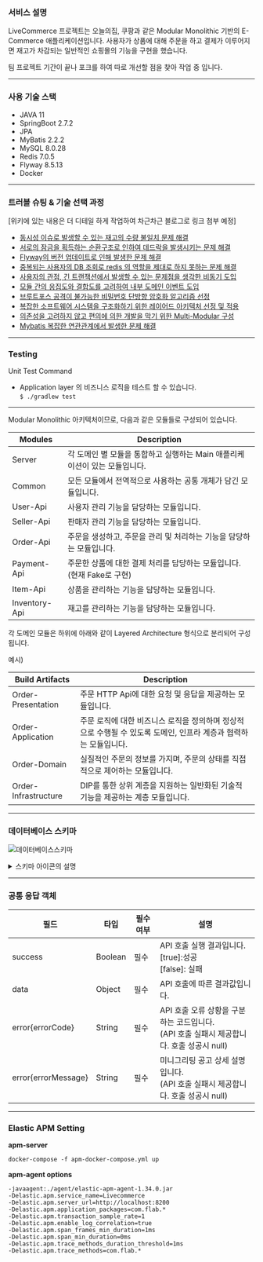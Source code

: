 ### 서비스 설명


LiveCommerce 프로젝트는 오늘의집, 쿠팡과 같은 Modular Monolithic 기반의 E-Commerce 애플리케이션입니다.
사용자가 상품에 대해 주문을 하고 결제가 이루어지면 재고가 차감되는 일반적인 쇼핑몰의 기능을 구현을 했습니다.

팀 프로젝트 기간이 끝나 포크를 하여 따로 개선할 점을 찾아 작업 중 입니다.

---
### 사용 기술 스택


- JAVA 11
- SpringBoot 2.7.2
- JPA
- MyBatis 2.2.2
- MySQL 8.0.28
- Redis 7.0.5
- Flyway 8.5.13
- Docker

---
### 트러블 슈팅 & 기술 선택 과정

[위키에 있는 내용은 더 디테일 하게 작업하여 차근차근 블로그로 링크 첨부 예정]

- [동시성 이슈로 발생할 수 있는 재고의 수량 불일치 문제 해결](https://github.com/dding94/LiveCommerce/wiki/%ED%8A%B8%EB%9F%AC%EB%B8%94-%EC%8A%88%ED%8C%85-&-%EA%B8%B0%EC%88%A0-%EC%84%A0%ED%83%9D-%EA%B3%BC%EC%A0%95#%EB%8F%99%EC%8B%9C%EC%84%B1-%EC%9D%B4%EC%8A%88%EB%A1%9C-%EB%B0%9C%EC%83%9D%ED%95%A0-%EC%88%98-%EC%9E%88%EB%8A%94-%EC%9E%AC%EA%B3%A0%EC%9D%98-%EC%88%98%EB%9F%89-%EB%B6%88%EC%9D%BC%EC%B9%98-%EB%AC%B8%EC%A0%9C-%ED%95%B4%EA%B2%B0)
- [서로의 잠금을 획득하는 순환구조로 인하여 데드락을 발생시키는 문제 해결](https://github.com/dding94/LiveCommerce/wiki/%ED%8A%B8%EB%9F%AC%EB%B8%94-%EC%8A%88%ED%8C%85-&-%EA%B8%B0%EC%88%A0-%EC%84%A0%ED%83%9D-%EA%B3%BC%EC%A0%95#%EC%84%9C%EB%A1%9C%EC%9D%98-%EC%9E%A0%EA%B8%88%EC%9D%84-%ED%9A%8D%EB%93%9D%ED%95%98%EB%8A%94-%EC%88%9C%ED%99%98%EA%B5%AC%EC%A1%B0%EB%A1%9C-%EC%9D%B8%ED%95%98%EC%97%AC-%EB%8D%B0%EB%93%9C%EB%9D%BD%EC%9D%84-%EB%B0%9C%EC%83%9D%EC%8B%9C%ED%82%A4%EB%8A%94-%EB%AC%B8%EC%A0%9C-%ED%95%B4%EA%B2%B0)
- [Flyway의 버전 업데이트로 인해 발생한 문제 해결](https://dding9code.tistory.com/121)
- [중복되는 사용자의 DB 조회로 redis 의 역할을 제대로 하지 못하는 문제 해결](https://github.com/dding94/LiveCommerce/wiki/%ED%8A%B8%EB%9F%AC%EB%B8%94-%EC%8A%88%ED%8C%85-&-%EA%B8%B0%EC%88%A0-%EC%84%A0%ED%83%9D-%EA%B3%BC%EC%A0%95#%EC%A4%91%EB%B3%B5%EB%90%98%EB%8A%94-%EC%82%AC%EC%9A%A9%EC%9E%90%EC%9D%98-db-%EC%A1%B0%ED%9A%8C%EB%A1%9C-redis-%EC%9D%98-%EC%97%AD%ED%95%A0%EC%9D%84-%EC%A0%9C%EB%8C%80%EB%A1%9C-%ED%95%98%EC%A7%80-%EB%AA%BB%ED%95%98%EB%8A%94-%EB%AC%B8%EC%A0%9C-%ED%95%B4%EA%B2%B0)
- [사용자의 관점, 긴 트랜잭션에서 발생할 수 있는 문제점을 생각한 비동기 도입](https://github.com/dding94/LiveCommerce/wiki/%ED%8A%B8%EB%9F%AC%EB%B8%94-%EC%8A%88%ED%8C%85-&-%EA%B8%B0%EC%88%A0-%EC%84%A0%ED%83%9D-%EA%B3%BC%EC%A0%95#%EC%82%AC%EC%9A%A9%EC%9E%90%EC%9D%98-%EA%B4%80%EC%A0%90-%EA%B8%B4-%ED%8A%B8%EB%9E%9C%EC%9E%AD%EC%85%98%EC%97%90%EC%84%9C-%EB%B0%9C%EC%83%9D%ED%95%A0-%EC%88%98-%EC%9E%88%EB%8A%94-%EB%AC%B8%EC%A0%9C%EC%A0%90%EC%9D%84-%EC%83%9D%EA%B0%81%ED%95%9C-%EB%B9%84%EB%8F%99%EA%B8%B0-%EB%8F%84%EC%9E%85)
- [모듈 간의 응집도와 결합도를 고려하여 내부 도메인 이벤트 도입](https://github.com/dding94/LiveCommerce/wiki/%ED%8A%B8%EB%9F%AC%EB%B8%94-%EC%8A%88%ED%8C%85-&-%EA%B8%B0%EC%88%A0-%EC%84%A0%ED%83%9D-%EA%B3%BC%EC%A0%95#%EB%AA%A8%EB%93%88-%EA%B0%84%EC%9D%98-%EC%9D%91%EC%A7%91%EB%8F%84%EC%99%80-%EA%B2%B0%ED%95%A9%EB%8F%84%EB%A5%BC-%EA%B3%A0%EB%A0%A4%ED%95%98%EC%97%AC-%EB%82%B4%EB%B6%80-%EB%8F%84%EB%A9%94%EC%9D%B8-%EC%9D%B4%EB%B2%A4%ED%8A%B8-%EB%8F%84%EC%9E%85)
- [브루트포스 공격이 불가능한 비밀번호 단방향 암호화 알고리즘 선정](https://github.com/dding94/LiveCommerce/wiki/%ED%8A%B8%EB%9F%AC%EB%B8%94-%EC%8A%88%ED%8C%85-&-%EA%B8%B0%EC%88%A0-%EC%84%A0%ED%83%9D-%EA%B3%BC%EC%A0%95#%EB%B8%8C%EB%A3%A8%ED%8A%B8%ED%8F%AC%EC%8A%A4-%EA%B3%B5%EA%B2%A9%EC%9D%B4-%EB%B6%88%EA%B0%80%EB%8A%A5%ED%95%9C-%EB%B9%84%EB%B0%80%EB%B2%88%ED%98%B8-%EB%8B%A8%EB%B0%A9%ED%96%A5-%EC%95%94%ED%98%B8%ED%99%94-%EC%95%8C%EA%B3%A0%EB%A6%AC%EC%A6%98-%EC%84%A0%EC%A0%95)
- [복잡한 소프트웨어 시스템을 구조화하기 위한 레이어드 아키텍처 선정 및 적용](https://github.com/dding94/LiveCommerce/wiki/%ED%8A%B8%EB%9F%AC%EB%B8%94-%EC%8A%88%ED%8C%85-&-%EA%B8%B0%EC%88%A0-%EC%84%A0%ED%83%9D-%EA%B3%BC%EC%A0%95#%EB%B3%B5%EC%9E%A1%ED%95%9C-%EC%86%8C%ED%94%84%ED%8A%B8%EC%9B%A8%EC%96%B4-%EC%8B%9C%EC%8A%A4%ED%85%9C%EC%9D%84-%EA%B5%AC%EC%A1%B0%ED%99%94%ED%95%98%EA%B8%B0-%EC%9C%84%ED%95%9C-%EB%A0%88%EC%9D%B4%EC%96%B4%EB%93%9C-%EC%95%84%ED%82%A4%ED%85%8D%EC%B2%98-%EC%84%A0%EC%A0%95-%EB%B0%8F-%EC%A0%81%EC%9A%A9)
- [의존성을 고려하지 않고 편의에 의한 개발을 막기 위한 Multi-Modular 구성](https://github.com/dding94/LiveCommerce/wiki/%ED%8A%B8%EB%9F%AC%EB%B8%94-%EC%8A%88%ED%8C%85-&-%EA%B8%B0%EC%88%A0-%EC%84%A0%ED%83%9D-%EA%B3%BC%EC%A0%95#%EC%9D%98%EC%A1%B4%EC%84%B1%EC%9D%84-%EA%B3%A0%EB%A0%A4%ED%95%98%EC%A7%80-%EC%95%8A%EA%B3%A0-%ED%8E%B8%EC%9D%98%EC%97%90-%EC%9D%98%ED%95%9C-%EA%B0%9C%EB%B0%9C%EC%9D%84-%EB%A7%89%EA%B8%B0-%EC%9C%84%ED%95%9C-multi-modular-%EA%B5%AC%EC%84%B1)
- [Mybatis 복잡한 연관관계에서 발생한 문제 해결](https://dding9code.tistory.com/122) 


---
### Testing

Unit Test Command
- Application layer 의 비즈니스 로직을 테스트 할 수 있습니다.     
  `$ ./gradlew test`

---
Modular Monolithic 아키텍처이므로, 다음과 같은 모듈들로 구성되어 있습니다.

| Modules       | Description                                  |
|---------------|----------------------------------------------|
| Server        | 각 도메인 별 모듈을 통합하고 실행하는 Main 애플리케이션이 있는 모듈입니다. |
| Common        | 모든 모듈에서 전역적으로 사용하는 공통 개체가 담긴 모듈입니다.          |
| User-Api      | 사용자 관리 기능을 담당하는 모듈입니다.                       |
| Seller-Api    | 판매자 관리 기능을 담당하는 모듈입니다.                       |
| Order-Api     | 주문을 생성하고, 주문을 관리 및 처리하는 기능을 담당하는 모듈입니다.      |
| Payment-Api   | 주문한 상품에 대한 결제 처리를 담당하는 모듈입니다. (현재 Fake로 구현)  |
| Item-Api      | 상품을 관리하는 기능을 담당하는 모듈입니다.                     |
| Inventory-Api | 재고를 관리하는 기능을 담당하는 모듈입니다.                     |

각 도메인 모듈은 하위에 아래와 같이 Layered Architecture 형식으로 분리되어 구성됩니다.

예시)

|Build Artifacts| Description                                                      |
|------|------------------------------------------------------------------|
|Order-Presentation| 주문 HTTP Api에 대한 요청 및 응답을 제공하는 모듈입니다.                             |
|Order-Application| 주문 로직에 대한 비즈니스 로직을 정의하며 정상적으로 수행될 수 있도록 도메인, 인프라 계층과 협력하는 모듈입니다. |
|Order-Domain| 실질적인 주문의 정보를 가지며, 주문의 상태를 직접적으로 제어하는 모듈입니다.                      |
|Order-Infrastructure| DIP를 통한 상위 계층을 지원하는 일반화된 기술적 기능을 제공하는 계층 모듈입니다.                  |

--- 
### 데이터베이스 스키마
![데이터베이스스키마](https://user-images.githubusercontent.com/21376853/222174173-7e1aa320-649b-4829-90ff-8ecab7e573a5.png)
<details><summary> 스키마 아이콘의 설명   </summary>

![스크린샷 2023-02-25 오전 12 01 18](https://user-images.githubusercontent.com/21376853/221215776-6939a78e-5b08-4660-a653-3ad438d55a20.png)
</details>


---

### 공통 응답 객체

| 필드                   | 타입      | 필수여부 | 설명                                                            | 
|----------------------|---------|------|---------------------------------------------------------------|
| success              | Boolean | 필수   | API 호출 실행 결과입니다.<br/>[true]:성공 <br/>[false]: 실패               | 
| data                 | Object  | 필수   | API 호출에 따른 결과값입니다.                                            | 
| error{errorCode}     | String  | 필수   | API 호출 오류 상황을 구분하는 코드입니다.<br/>(API 호출 실패시 제공합니다. 호출 성공시 null) | 
| error{errorMessage}  | String  | 필수   | 미니그리팅 공고 상세 설명입니다.<br/>(API 호출 실패시 제공합니다. 호출 성공시 null)        |

---
### Elastic APM Setting

**apm-server**

```dockerfile
docker-compose -f apm-docker-compose.yml up
```

**apm-agent options**
```
-javaagent:./agent/elastic-apm-agent-1.34.0.jar
-Delastic.apm.service_name=Livecommerce
-Delastic.apm.server_url=http://localhost:8200
-Delastic.apm.application_packages=com.flab.*
-Delastic.apm.transaction_sample_rate=1
-Delastic.apm.enable_log_correlation=true
-Delastic.apm.span_frames_min_duration=1ms
-Delastic.apm.span_min_duration=0ms
-Delastic.apm.trace_methods_duration_threshold=1ms
-Delastic.apm.trace_methods=com.flab.*
```

